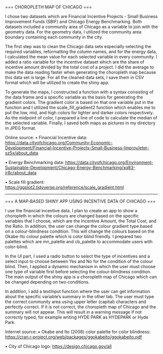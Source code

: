 === CHOROPLETH MAP OF CHICAGO ===

I chose two datasets which are Financial Incentive Projects - Small Business Improvement Funds (SBIF) and Chicago Energy Benchmarking. Both datasets included a community area of Chicago as a variable to join with the geometry data. For the geometry data, I utilized the community area boundary containing each community in the city.

The first step was to clean the Chicago data sets especially selecting the required variables, reformatting the column names, and for the energy data, I calculated the mean value for each selected variable in every community. I added a ratio variable for the incentive dataset which are the share of incentive amount divided by the total cost of a project. I did the average to make the data reading faster when generating the choropleth map because this data set is large. For all the cleaned data sets, I save them in CSV format which will be utilized to create the shiny app.

To generate the maps, I constructed a function with a syntax consisting of the data frame and a specific variable as the basis for generating the gradient colors. The gradient color is based on that one variable put in the function and I utilized the scale_fill_gradient2 function which enables me to put the low, mid, and high colors for lighter and darker colors respectively. As the midpoint of color, I prepared a line of code to calculate the median of the selected variable. Finally, I saved both maps as pictures in my directory in JPEG format.

Online source:
•	Financial Incentive data: https://data.cityofchicago.org/Community-Economic-Development/Financial-Incentive-Projects-Small-Business-Improv/etqr-sz5x/about_data

•	Energy Benchmarking data: https://data.cityofchicago.org/Environment-Sustainable-Development/Chicago-Energy-Benchmarking/xq83-jr8c/about_data

•	Scale fill gradient: https://ggplot2.tidyverse.org/reference/scale_gradient.html

-----------------------------------------------------------------------------------------------------------------------

=== A MAP-BASED SHINY APP USING INCENTIVE DATA OF CHICAGO ===

I use the financial incentive data. I plan to create an app to show a choropleth in which the colours are changed based on the specific variables that I choose, which are the Incentive Amount, the Total Cost, and the Ratio. In addition, the user can change the colour gradient type based on a colour-blindness condition. This will change the colours based on the Okabe-Ito colour palette which is color blind friendly. I prepared two palettes which are mn_palette and cb_palette to accommodate users with color-blind.

In the UI part, I used a radio button to select the type of incentives and a select input to choose between Yes and No for the condition of the colour blind. Then, I applied a dynamic mechanism in which the user must choose one type of variable first before selecting the colour-blindness condition. The main output of the shiny app is a choropleth map of Chicago which can be changed depending on two conditions.

In addition, I add a textInput function where the user can get information about the specific variable’s summary in the other tab. The user must type the correct community area using upper letter (capital) characters and perfectly correct. If it is not correct, the choropleth map of Chicago and the summary will not appear. This will result in a warning message if not correctly typed, for example writing HYDE PARK as HYDEPARK or Hyde Park.

Internet source:
•	Okabe and Ito (2008) color palette for color blindness: https://cran.r-project.org/web/packages/ggokabeito/ggokabeito.pdf

•	City of Chicago logo: https://design.chicago.gov/all

